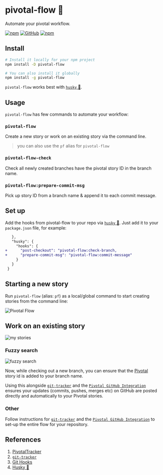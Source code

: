 # pivotal-flow 🔀

Automate your pivotal workflow.

[![npm](https://img.shields.io/npm/v/pivotal-flow?style=flat-square)](https://www.npmjs.com/package/pivotal-flow)
[![GitHub](https://img.shields.io/github/license/cleartax/pivotal-flow?style=flat-square)](https://github.com/ClearTax/pivotal-flow/blob/master/LICENSE.md)
[![npm](https://img.shields.io/npm/dw/pivotal-flow?style=flat-square)](https://www.npmjs.com/package/pivotal-flow)

## Install

```sh
# Install it locally for your npm project
npm install -D pivotal-flow

# You can also install it globally
npm install -g pivotal-flow
```

`pivotal-flow` works best with [`husky` 🐶][husky].

## Usage

`pivotal-flow` has few commands to automate your workflow:

### `pivotal-flow`

Create a new story or work on an existing story via the command line.
> you can also use the `pf` alias for `pivotal-flow`

### `pivotal-flow-check`

Check all newly created branches have the pivotal story ID in the branch name.

### `pivotal-flow:prepare-commit-msg`

Pick up story ID from a branch name & append it to each commit message.

## Set up

Add the hooks from pivotal-flow to your repo via [`husky` 🐶][husky].
Just add it to your `package.json` file, for example:

```diff
   },
   "husky": {
     "hooks": {
+      "post-checkout": "pivotal-flow:check-branch,
+      "prepare-commit-msg": "pivotal-flow:commit-message"
     }
   }
 }
```

## Starting a new story

Run `pivotal-flow` (alias: `pf`) as a local/global command to start creating stories from the command line:

![Pivotal Flow](https://assets1.cleartax-cdn.com/cleargst-frontend/misc/1567511137_pivotal_flow.gif)

## Work on an existing story

![my stories](https://assets1.cleartax-cdn.com/cleargst-frontend/misc/1567672934_mystories.gif)

### Fuzzy search

![fuzzy search](https://assets1.cleartax-cdn.com/cleargst-frontend/misc/1567672849_fuzzy_search.gif)

Now, while checking out a new branch, you can ensure that the [Pivotal][pivotal] story id is added to your branch name.

Using this alongside [`git-tracker`][git-tracker] and the [`Pivotal GitHub Integration`][pivotal-github] ensures your updates (commits, pushes, merges etc) on GitHub are posted directly and automatically to your Pivotal stories.

### Other

Follow instructions for [`git-tracker`][git-tracker] and the [`Pivotal GitHub Integration`][pivotal-github] to set-up the entire flow for your repository.

## References

1. [PivotalTracker][pivotal]
1. [`git-tracker`][git-tracker]
1. [Git Hooks][git-hooks]
1. [Husky 🐶][husky]

[pivotal]: https://www.pivotaltracker.com/features
[husky]: https://github.com/typicode/husky
[git-tracker]: https://github.com/stevenharman/git_tracker
[git-hooks]: https://git-scm.com/docs/githooks#_post_checkout
[pivotal-github]: https://www.pivotaltracker.com/help/articles/github_integration/
